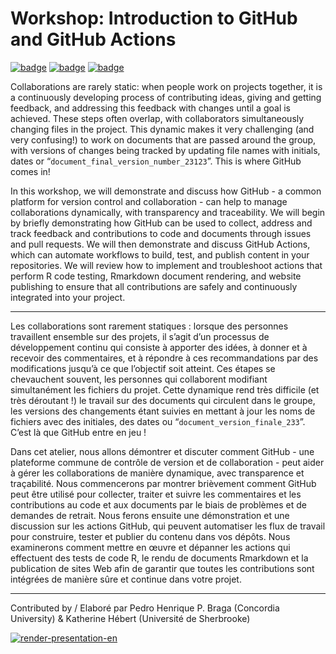 # Workshop: Introduction to GitHub and GitHub Actions

[![badge](https://img.shields.io/static/v1?style=for-the-badge&label=Presentation&message=View&color=BF616A)](https://pedrohbraga.github.io/IntroGitHubActions-Workshop/presentation-en/IntroToGitHub_GitHubActions_QCBSRSym2022_KH_PHPB_en.html#1) [![badge](https://img.shields.io/static/v1?style=for-the-badge&label=Exercise&message=01&color=B48EAD)](https://pedrohbraga.github.io/IntroGitHubActions-Workshop/exercises/Exercise1.html#1) [![badge](https://img.shields.io/static/v1?style=for-the-badge&label=Exercise&message=02&color=B48EAD)](https://pedrohbraga.github.io/IntroGitHubActions-Workshop/exercises/Exercise1.html#1)

Collaborations are rarely static: when people work on projects together, it is a continuously developing process of contributing ideas, giving and getting feedback, and addressing this feedback with changes until a goal is achieved. These steps often overlap, with collaborators simultaneously changing files in the project. This dynamic makes it very challenging (and very confusing!) to work on documents that are passed around the group, with versions of changes being tracked by updating file names with initials, dates or “`document_final_version_number_23123`”. This is where GitHub comes in!

In this workshop, we will demonstrate and discuss how GitHub - a common platform for version control and collaboration - can help to manage collaborations dynamically, with transparency and traceability. We will begin by briefly demonstrating how GitHub can be used to collect, address and track feedback and contributions to code and documents through issues and pull requests. We will then demonstrate and discuss GitHub Actions, which can automate workflows to build, test, and publish content in your repositories. We will review how to implement and troubleshoot actions that perform R code testing, Rmarkdown document rendering, and website publishing to ensure that all contributions are safely and continuously integrated into your project.

---

Les collaborations sont rarement statiques : lorsque des personnes travaillent ensemble sur des projets, il s’agit d’un processus de développement continu qui consiste à apporter des idées, à donner et à recevoir des commentaires, et à répondre à ces recommandations par des modifications jusqu’à ce que l’objectif soit atteint. Ces étapes se chevauchent souvent, les personnes qui collaborent modifiant simultanément les fichiers du projet. Cette dynamique rend très difficile (et très déroutant !) le travail sur des documents qui circulent dans le groupe, les versions des changements étant suivies en mettant à jour les noms de fichiers avec des initiales, des dates ou “`document_version_finale_233`”. C’est là que GitHub entre en jeu !

Dans cet atelier, nous allons démontrer et discuter comment GitHub - une plateforme commune de contrôle de version et de collaboration - peut aider à gérer les collaborations de manière dynamique, avec transparence et traçabilité. Nous commencerons par montrer brièvement comment GitHub peut être utilisé pour collecter, traiter et suivre les commentaires et les contributions au code et aux documents par le biais de problèmes et de demandes de retrait. Nous ferons ensuite une démonstration et une discussion sur les actions GitHub, qui peuvent automatiser les flux de travail pour construire, tester et publier du contenu dans vos dépôts. Nous examinerons comment mettre en œuvre et dépanner les actions qui effectuent des tests de code R, le rendu de documents Rmarkdown et la publication de sites Web afin de garantir que toutes les contributions sont intégrées de manière sûre et continue dans votre projet.

---

Contributed by / Elaboré par Pedro Henrique P. Braga (Concordia University) & Katherine Hébert (Université de Sherbrooke)

[![render-presentation-en](https://github.com/pedrohbraga/IntroGitHubActions-Workshop/actions/workflows/deploy_pres_en.yml/badge.svg)](https://github.com/pedrohbraga/IntroGitHubActions-Workshop/actions/workflows/deploy_pres_en.yml)

